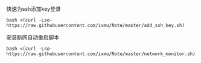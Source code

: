 
快速为ssh添加key登录
```shell
bash <(curl -Lso- https://raw.githubusercontent.com/ixmu/Note/master/add_ssh_key.sh)
```

安装断网自动重启脚本
```shell
bash <(curl -Lso- https://raw.githubusercontent.com/ixmu/Note/master/network_monitor.sh)
```
